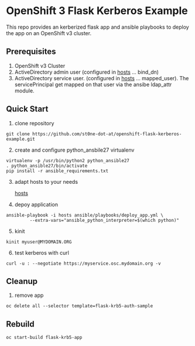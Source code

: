 # OpenShift 3 Flask Kerberos Example
This repo provides an kerberized flask app and ansible playbooks to deploy the app on an OpenShift v3 cluster.

## Prerequisites
1. OpenShift v3 Cluster
2. ActiveDirectory admin user (configured in [hosts](hosts) ... bind_dn)
3. ActiveDirectory service user. (configured in [hosts](hosts) ... mapped_user). The servicePrincipal get mapped on that user via the ansibe ldap_attr module.

## Quick Start
1. clone repository
```
git clone https://github.com/st0ne-dot-at/openshift-flask-kerberos-example.git
```

2. create  and configure python_ansbile27 virtualenv

```
virtualenv -p /usr/bin/python2 python_ansible27
. python_ansible27/bin/activate
pip install -r ansible_requirements.txt
```

3. adapt hosts to your needs

    [hosts](hosts)

4. depoy application

```
ansible-playbook -i hosts ansible/playbooks/deploy_app.yml \
         --extra-vars="ansible_python_interpreter=$(which python)"
```

5. kinit

```
kinit myuser@MYDOMAIN.ORG
```
6. test kerberos with curl

```
curl -u : --negotiate https://myservice.osc.mydomain.org -v
```

## Cleanup

1. remove app
```
oc delete all --selector template=flask-krb5-auth-sample
```

## Rebuild

```
oc start-build flask-krb5-app
```

